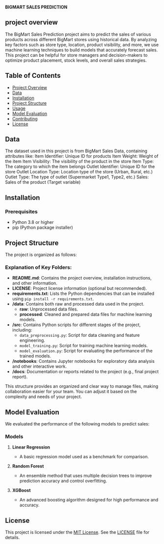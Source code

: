 **BIGMART SALES PREDICTION**

## project overview
The BigMart Sales Prediction project aims to predict the sales of various products across different BigMart stores using historical data. By analyzing key factors such as store type, location, product visibility, and more, we use machine learning techniques to build models that accurately forecast sales.
This project can be helpful for store managers and decision-makers to optimize product placement, stock levels, and overall sales strategies.

## Table of Contents

- [Project Overview](#project-overview)
- [Data](#data)
- [Installation](#installation)
- [Project Structure](#project-structure)
- [Usage](#usage)
- [Model Evaluation](#model-evaluation)
- [Contributing](#contributing)
- [License](#license)

## Data

The dataset used in this project is from BigMart Sales Data, containing attributes like:
Item Identifier: Unique ID for products
Item Weight: Weight of the item
Item Visibility: The visibility of the product in the store
Item Type: The category to which the item belongs
Outlet Identifier: Unique ID for the store
Outlet Location Type: Location type of the store (Urban, Rural, etc.)
Outlet Type: The type of outlet (Supermarket Type1, Type2, etc.)
Sales: Sales of the product (Target variable)

## Installation

### Prerequisites
- Python 3.8 or higher
- pip (Python package installer)

## Project Structure

The project is organized as follows:

### Explanation of Key Folders:
- **README.md**: Contains the project overview, installation instructions, and other information.
- **LICENSE**: Project license information (optional but recommended).
- **requirements.txt**: Lists the Python dependencies that can be installed using `pip install -r requirements.txt`.
- **/data**: Contains both raw and processed data used in the project.
  - **raw**: Unprocessed data files.
  - **processed**: Cleaned and prepared data files for machine learning models.
- **/src**: Contains Python scripts for different stages of the project, including:
  - `data_preprocessing.py`: Script for data cleaning and feature engineering.
  - `model_training.py`: Script for training machine learning models.
  - `model_evaluation.py`: Script for evaluating the performance of the trained models.
- **/notebooks**: Contains Jupyter notebooks for exploratory data analysis and other interactive work.
- **/docs**: Documentation or reports related to the project (e.g., final project report).

This structure provides an organized and clear way to manage files, making collaboration easier for your team. You can adjust it based on the complexity and needs of your project.

## Model Evaluation

We evaluated the performance of the following models to predict sales:

### Models
1. **Linear Regression**
   - A basic regression model used as a benchmark for comparison.
   
2. **Random Forest**
   - An ensemble method that uses multiple decision trees to improve prediction accuracy and control overfitting.
   
3. **XGBoost**
   - An advanced boosting algorithm designed for high performance and accuracy.
  

## License

This project is licensed under the [MIT License](https://opensource.org/licenses/MIT). See the [LICENSE](LICENSE) file for details.
